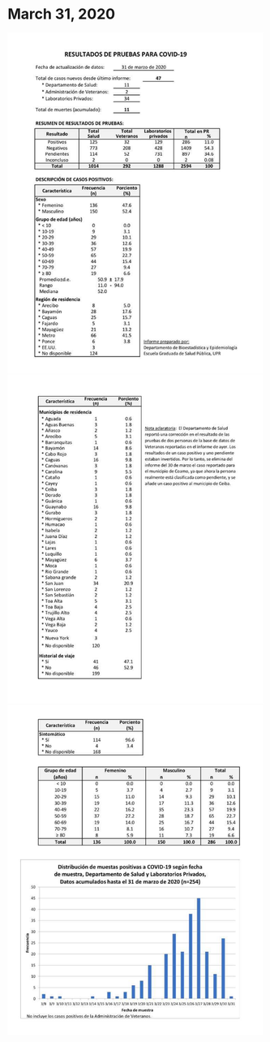 # March 31, 2020

![03-31-2020_1.jpg](03-31-2020_1.jpg)
![03-31-2020_2.jpg](03-31-2020_2.jpg)
![03-31-2020_3.jpg](03-31-2020_3.jpg)